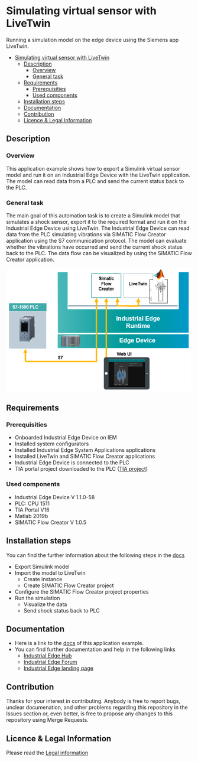 # Simulating virtual sensor with LiveTwin

Running a simulation model on the edge device using the Siemens app LiveTwin. 

- [Simulating virtual sensor with LiveTwin](#simulating-virtual-sensor-with-livetwin)
  - [Description](#description)
    - [Overview](#overview)
    - [General task](#general-task)
  - [Requirements](#requirements)
    - [Prerequisities](#prerequisities)
    - [Used components](#used-components)
  - [Installation steps](#installation-steps)
  - [Documentation](#documentation)
  - [Contribution](#contribution)
  - [Licence & Legal Information](#licence--legal-information)

## Description


###  Overview
This application example shows how to export a Simulink virtual sensor model and run it on an Industrial Edge Device with the LiveTwin application. The model can read data from a PLC and send the current status back to the PLC. 

### General task
The main goal of this automation task is to create a Simulink model that simulates a shock sensor, export it to the required format and run it on the Industrial Edge Device using LiveTwin. The Industrial Edge Device can read data from the PLC simulating vibrations via  SIMATIC Flow Creator application using the S7 communication protocol. The model can evaluate whether the vibrations have occurred and send the current shock status back to the PLC. The data flow can be visualized by using the SIMATIC Flow Creator application.


<img src="docs/graphics/livetwin_task.PNG" width="500"/>

## Requirements

###  Prerequisities

- Onboarded Industrial Edge Device on IEM
- Installed system configurators
- Installed Industrial Edge System Applications applications
- Installed LiveTwin and SIMATIC Flow Creator applications
- Industrial Edge Device is connected to the PLC 
- TIA portal project downloaded to the PLC ([TIA project](src/Shock_detection1500.zip))


### Used components

- Industrial Edge Device V 1.1.0-58
- PLC: CPU 1511
- TIA Portal V16 
- Matlab 2019b
- SIMATIC Flow Creator V 1.0.5


## Installation steps
You can find the further information about the following steps in the [docs](docs/Installation.md)
- Export Simulink model 
- Import the model to LiveTwin  
  - Create instance
  - Create SIMATIC Flow Creator project
- Configure the SIMATIC Flow Creator project properties
- Run the simulation 
  - Visualize the data 
  - Send shock status back to PLC

## Documentation
- Here is a link to the [docs](docs/) of this application example.
- You can find further documentation and help in the following links
  - [Industrial Edge Hub](https://iehub.eu1.edge.siemens.cloud/#/documentation)
  - [Industrial Edge Forum](https://www.siemens.com/industrial-edge-forum)
  - [Industrial Edge landing page](https://new.siemens.com/global/en/products/automation/topic-areas/industrial-edge/simatic-edge.html)
  
## Contribution
Thanks for your interest in contributing. Anybody is free to report bugs, unclear documenation, and other problems regarding this repository in the Issues section or, even better, is free to propose any changes to this repository using Merge Requests.

## Licence & Legal Information
Please read the [Legal information](LICENSE.md)

